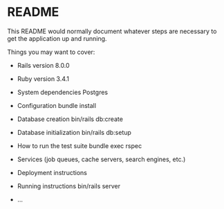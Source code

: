 # README

This README would normally document whatever steps are necessary to get the
application up and running.

Things you may want to cover:

- Rails version
  8.0.0

- Ruby version
  3.4.1

- System dependencies
  Postgres

- Configuration
  bundle install

- Database creation
  bin/rails db:create

- Database initialization
  bin/rails db:setup

- How to run the test suite
  bundle exec rspec

- Services (job queues, cache servers, search engines, etc.)

- Deployment instructions

- Running instructions
  bin/rails server

- ...
